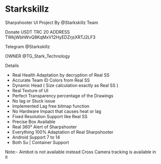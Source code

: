 # Starkskillz
Sharpshooter UI Project By @Starkskillz Team 

Donate
USDT TRC 20 ADDRESS 
TWkjWbhWvQ8KqMxV12HyEDZrjsXRTJ2LF3


Telegram
@Starkskillz

OWNER 
@TG_Stark_Technology


 Details 
- Real Health Adaptation by decryption of Real SS
- Accurate Team ID Colors from Real SS 
- Dynamic Head ( Size calculation exactly as Real SS ) 
- Real Texture of UI 
- Perfect Transparency percentage of the Drawings
- No lag or Stuck issue
- Implemented Lag free bitmap function 
- No Hardware Impact that causes heat or lag 
- Fixed Resolution Support like Real SS 
- Precise Box Available
- Real 360° Alert of Sharpshooter 
- Everything 100% Adaptation of Real Sharpshooter
- Android Support 7 to 14
- Both Su | Container Support 

Note:- Aimbot is not available instead Cross Camera tracking is available in it
